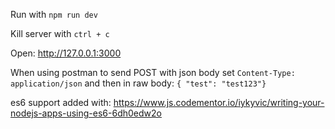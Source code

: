 Run with
```npm run dev```

Kill server with 
```ctrl + c```

Open: http://127.0.0.1:3000

When using postman to send POST with json body set `Content-Type: application/json` and then in raw body: `{ "test": "test123"}`

es6 support added with: 
https://www.js.codementor.io/iykyvic/writing-your-nodejs-apps-using-es6-6dh0edw2o
